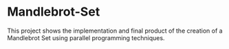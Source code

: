 # Mandlebrot-Set
This project shows the implementation and final product of the creation of a Mandlebrot Set using parallel programming techniques.

